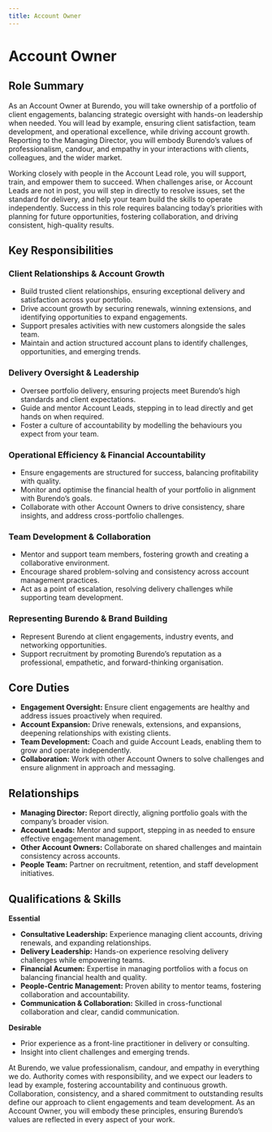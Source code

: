 ```yaml
---
title: Account Owner
---
```

# Account Owner
## Role Summary
As an Account Owner at Burendo, you will take ownership of a portfolio of client engagements, balancing strategic oversight with hands-on leadership when needed. You will lead by example, ensuring client satisfaction, team development, and operational excellence, while driving account growth. Reporting to the Managing Director, you will embody Burendo’s values of professionalism, candour, and empathy in your interactions with clients, colleagues, and the wider market.

Working closely with people in the Account Lead role, you will support, train, and empower them to succeed. When challenges arise, or Account Leads are not in post, you will step in directly to resolve issues, set the standard for delivery, and help your team build the skills to operate independently. Success in this role requires balancing today’s priorities with planning for future opportunities, fostering collaboration, and driving consistent, high-quality results.
## Key Responsibilities
### Client Relationships & Account Growth
* Build trusted client relationships, ensuring exceptional delivery and satisfaction across your portfolio.
* Drive account growth by securing renewals, winning extensions, and identifying opportunities to expand engagements.
* Support presales activities with new customers alongside the sales team.
* Maintain and action structured account plans to identify challenges, opportunities, and emerging trends.
### Delivery Oversight & Leadership
* Oversee portfolio delivery, ensuring projects meet Burendo’s high standards and client expectations.
* Guide and mentor Account Leads, stepping in to lead directly and get hands on when required.
* Foster a culture of accountability by modelling the behaviours you expect from your team.
### Operational Efficiency & Financial Accountability
* Ensure engagements are structured for success, balancing profitability with quality.
* Monitor and optimise the financial health of your portfolio in alignment with Burendo’s goals.
* Collaborate with other Account Owners to drive consistency, share insights, and address cross-portfolio challenges.
### Team Development & Collaboration
* Mentor and support team members, fostering growth and creating a collaborative environment.
* Encourage shared problem-solving and consistency across account management practices.
* Act as a point of escalation, resolving delivery challenges while supporting team development.
### Representing Burendo & Brand Building
* Represent Burendo at client engagements, industry events, and networking opportunities.
* Support recruitment by promoting Burendo’s reputation as a professional, empathetic, and forward-thinking organisation.
## Core Duties
* **Engagement Oversight:** Ensure client engagements are healthy and address issues proactively when required.
* **Account Expansion:** Drive renewals, extensions, and expansions, deepening relationships with existing clients.
* **Team Development:** Coach and guide Account Leads, enabling them to grow and operate independently.
* **Collaboration:** Work with other Account Owners to solve challenges and ensure alignment in approach and messaging.
## Relationships
* **Managing Director:** Report directly, aligning portfolio goals with the company’s broader vision.
* **Account Leads:** Mentor and support, stepping in as needed to ensure effective engagement management.
* **Other Account Owners:** Collaborate on shared challenges and maintain consistency across accounts.
* **People Team:** Partner on recruitment, retention, and staff development initiatives.
## Qualifications & Skills
**Essential**
* **Consultative Leadership:** Experience managing client accounts, driving renewals, and expanding relationships.
* **Delivery Leadership:** Hands-on experience resolving delivery challenges while empowering teams.
* **Financial Acumen:** Expertise in managing portfolios with a focus on balancing financial health and quality.
* **People-Centric Management:** Proven ability to mentor teams, fostering collaboration and accountability.
* **Communication & Collaboration:** Skilled in cross-functional collaboration and clear, candid communication.
  
**Desirable**
* Prior experience as a front-line practitioner in delivery or consulting.
* Insight into client challenges and emerging trends.
  
At Burendo, we value professionalism, candour, and empathy in everything we do. Authority comes with responsibility, and we expect our leaders to lead by example, fostering accountability and continuous growth. Collaboration, consistency, and a shared commitment to outstanding results define our approach to client engagements and team development. As an Account Owner, you will embody these principles, ensuring Burendo’s values are reflected in every aspect of your work.
